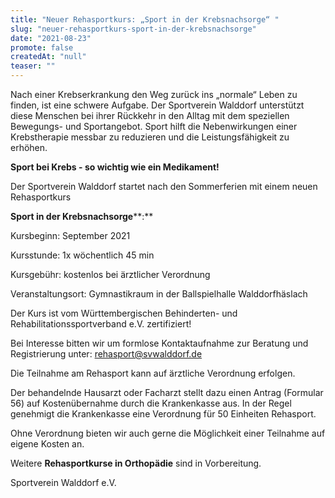 ```yaml
---
title: "Neuer Rehasportkurs: „Sport in der Krebsnachsorge“ "
slug: "neuer-rehasportkurs-sport-in-der-krebsnachsorge"
date: "2021-08-23"
promote: false
createdAt: "null"
teaser: ""
---
```

Nach einer Krebserkrankung den Weg zurück ins „normale“ Leben zu finden, ist eine schwere Aufgabe. Der Sportverein Walddorf unterstützt diese Menschen bei ihrer Rückkehr in den Alltag mit dem speziellen Bewegungs- und Sportangebot. Sport hilft die Nebenwirkungen einer Krebstherapie messbar zu reduzieren und die Leistungsfähigkeit zu erhöhen.


**Sport bei Krebs - so wichtig wie ein Medikament!**



Der Sportverein Walddorf startet nach den Sommerferien mit einem neuen Rehasportkurs


**Sport in der Krebsnachsorge****:**


Kursbeginn:             September 2021


Kursstunde:             1x wöchentlich 45 min


Kursgebühr:             kostenlos bei ärztlicher Verordnung


Veranstaltungsort:   Gymnastikraum in der Ballspielhalle Walddorfhäslach



Der Kurs ist vom Württembergischen Behinderten- und Rehabilitationssportverband e.V. zertifiziert!


Bei Interesse bitten wir um formlose Kontaktaufnahme zur Beratung und Registrierung unter: <a href="mailto:rehasport@svwalddorf.de">rehasport@svwalddorf.de</a>


Die Teilnahme am Rehasport kann auf ärztliche Verordnung erfolgen.


Der behandelnde Hausarzt oder Facharzt stellt dazu einen Antrag (Formular 56) auf Kostenübernahme durch die Krankenkasse aus. In der Regel genehmigt die Krankenkasse eine Verordnung für 50 Einheiten Rehasport.


Ohne Verordnung bieten wir auch gerne die Möglichkeit einer Teilnahme auf eigene Kosten an.


Weitere **Rehasportkurse in Orthopädie** sind in Vorbereitung.


Sportverein Walddorf e.V.

